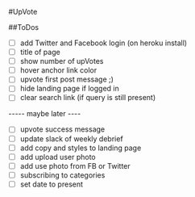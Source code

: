 #UpVote

##ToDos
- [ ] add Twitter and Facebook login (on heroku install)
- [ ] title of page
- [ ] show number of upVotes
- [ ] hover anchor link color
- [ ] upvote first post message ;)
- [ ] hide landing page if logged in
- [ ] clear search link (if query is still present)

----- maybe later ----

- [ ] upvote success message
- [ ] update slack of weekly debrief
- [ ] add copy and styles to landing page
- [ ] add upload user photo
- [ ] add use photo from FB or Twitter
- [ ] subscribing to categories
- [ ] set date to present
